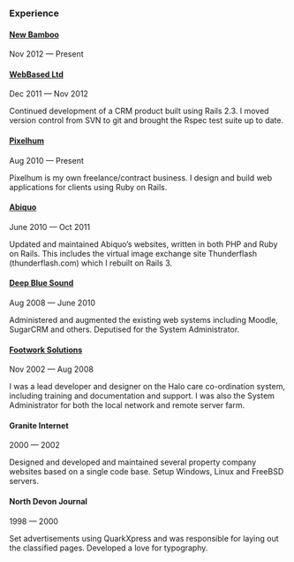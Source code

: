 ### Experience

#### [New Bamboo](http://new-bamboo.co.uk)

Nov 2012 &mdash; Present

#### [WebBased Ltd](http://www.webbased.co.uk/webbased)

Dec 2011 &mdash; Nov 2012

Continued development of a CRM product built using Rails 2.3. I moved version control from SVN to git and brought the Rspec test suite up to date.

#### [Pixelhum](http://pixelhum.com)

Aug 2010 &mdash; Present

Pixelhum is my own freelance/contract business. I design and build web applications for clients using Ruby on Rails.

#### [Abiquo](http://www.abiquo.com)

June 2010 &mdash; Oct 2011

Updated and maintained Abiquo’s websites, written in both PHP and Ruby on Rails. This includes the virtual image exchange site Thunderflash (thunderflash.com) which I rebuilt on Rails 3.

#### [Deep Blue Sound](http://dbsmusic.co.uk)

Aug 2008 &mdash; June 2010

Administered and augmented the existing web systems including Moodle, SugarCRM and others. Deputised for the System Administrator.

#### [Footwork Solutions](http://footworksolutions.co.uk)

Nov 2002 &mdash; Aug 2008

I was a lead developer and designer on the Halo care co-ordination system, including training and documentation and support. I was also the System Administrator for both the local network and remote server farm.

#### Granite Internet

2000 &mdash; 2002

Designed and developed and maintained several property company websites based on a single code base. Setup Windows, Linux and FreeBSD servers.

#### North Devon Journal

1998 &mdash; 2000

Set advertisements using QuarkXpress and was responsible for laying out the classified pages. Developed a love for typography.
